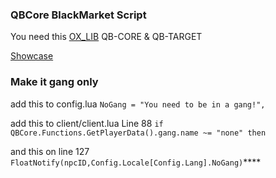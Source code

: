 ### QBCore BlackMarket Script

You need this [OX_LIB](https://github.com/overextended/ox_lib) QB-CORE & QB-TARGET

[Showcase](https://youtu.be/aav7QIiSBHQ?feature=shared)

### Make it gang only
add this to config.lua `NoGang = "You need to be in a gang!",`

add this to client/client.lua Line 88 `if QBCore.Functions.GetPlayerData().gang.name ~= "none" then`

and this on line 127 `FloatNotify(npcID,Config.Locale[Config.Lang].NoGang)`****
